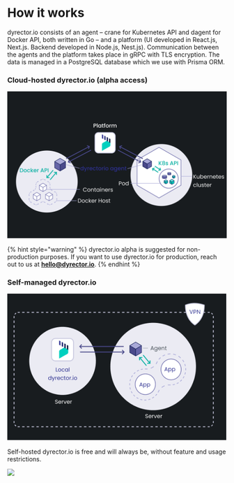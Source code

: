 # How it works

dyrector.io consists of an agent – crane for Kubernetes API and dagent for Docker API, both written in Go – and a platform (UI developed in React.js, Next.js. Backend developed in Node.js, Nest.js). Communication between the agents and the platform takes place in gRPC with TLS encryption. The data is managed in a PostgreSQL database which we use with Prisma ORM.

### Cloud-hosted dyrector.io (alpha access)

![](../docs/.gitbook/assets/dyrector-io-cloud-hosted-architecture-dark.png)

{% hint style="warning" %}
dyrector.io alpha is suggested for non-production purposes. If you want to use dyrector.io for production, reach out to us at [**hello@dyrector.io**](mailto:hello@dyrector.io).
{% endhint %}

### Self-managed dyrector.io

![](../docs/.gitbook/assets/dyrector-io-self-hosted-architecture-dark.png)

Self-hosted dyrector.io is free and will always be, without feature and usage restrictions.

![](https://static.scarf.sh/a.png?x-pxid=04316d37-a90c-4df6-9ca9-cc75bd843ba9)
